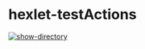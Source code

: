 # hexlet-testActions
[![show-directory](https://github.com/V1dgt/hexlet-testActions/actions/workflows/say-hello.yml/badge.svg)](https://github.com/V1dgt/hexlet-testActions/actions/workflows/say-hello.yml)
